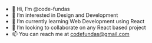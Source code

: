 - 👋 Hi, I’m @code-fundas
- 👀 I’m interested in Design and Development
- 🌱 I’m currently learning Web Development using React
- 💞️ I’m looking to collaborate on any React based project
- 📫 You can reach me at codefundas@gmail.com

<!---
code-fundas is a ✨ special ✨ repository
--->
